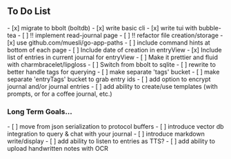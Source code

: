 <h2>To Do List</h2>
- [x] migrate to bbolt (boltdb)
- [x] write basic cli
- [x] write tui with bubble-tea
- [ ] !! implement read-journal page
- [ ] !! refactor file creation/storage
	- [x] use github.com/muesli/go-app-paths
- [ ] include command hints at bottom of each page
- [ ] Include date of creation in entryView
- [x] Include list of entries in current journal for entryView
- [ ] Make it prettier and fluid with charmbracelet/lipgloss
- [ ] Switch from bbolt to sqlite
- [ ] rewrite to better handle tags for querying
	- [ ] make separate 'tags' bucket
	- [ ] make separate 'entryTags' bucket to grab entry ids
- [ ] add option to encrypt journal and/or journal entries
- [ ] add ability to create/use templates (with prompts, or for a coffee journal, etc.)

<h3>Long Term Goals...</h3>
- [ ] move from json serialization to protocol buffers
- [ ] introduce vector db integration to query & chat with your journal
- [ ] introduce markdown write/display
- [ ] add ability to listen to entries as TTS?
- [ ] add ability to upload handwritten notes with OCR

